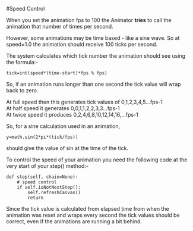 #Speed Control

When you set the animation fps to 100 the Animator **tries** to call the animation that number of times per second.

However, some animations may be time based - like a sine wave. So at speed=1.0 the animation should receive 100 ticks 
per second.
 
The system calculates which tick number the animation should see using the formula:-

`tick=int(speed*(time-start)*fps % fps)`  

So, if an animation runs longer than one second the tick value will wrap back to zero.

At full speed then this generates tick values of 0,1,2,3,4,5...fps-1  
At half speed it generates 0,0,1,1,2,2,3,3...fps-1  
At twice speed it produces 0,2,4,6,8,10,12,14,16,...fps-1  

So, for a sine calculation used in an animation, 

    y=math.sin(2*pi*(tick/fps))

should give the value of sin at the time of the tick.

To control the speed of your animation you need the following code at the very start of your step() method:-

    def step(self, chain=None):
        # speed control  
        if self.isNotNextStep():  
            self.refreshCanvas()
            return

Since the tick value is calculated from elapsed time from when the animation was reset and wraps every second the 
tick values should be correct, even if the animations are running a bit behind.